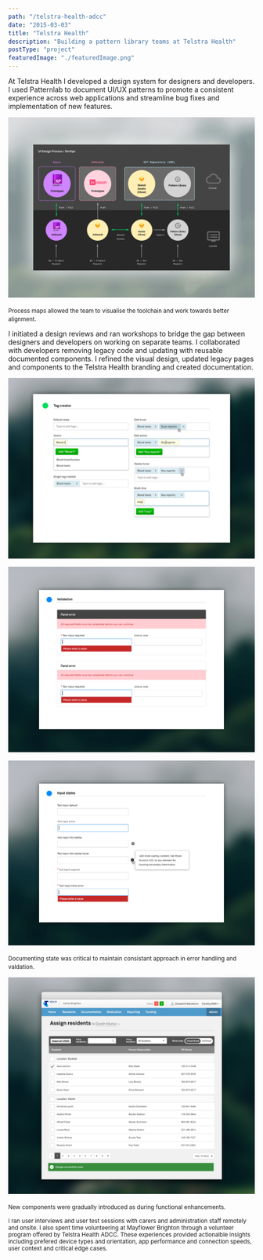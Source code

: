 ```yaml
---
path: "/telstra-health-adcc"
date: "2015-03-03"
title: "Telstra Health"
description: "Building a pattern library teams at Telstra Health"
postType: "project"
featuredImage: "./featuredImage.png"
---
```


At Telstra Health I developed a design system for designers and developers. I used Patternlab to document UI/UX patterns to promote a consistent experience across web applications and streamline bug fixes and implementation of new features.



![](./th-process.png)
<p class="center"><small>Process maps allowed the team to visualise the toolchain and work towards better alignment.</small></p>

I initiated a design reviews and ran workshops to bridge the gap between designers and developers on working on separate teams. I collaborated with developers removing legacy code and updating with reusable documented components. I refined the visual design, updated legacy pages and components to the Telstra Health branding and created documentation.

![](./th-styleguide-01.png)

![](./th-styleguide-03.png)

![](./th-styleguide-04.png)<p class="center"><small>Documenting state was critical to maintain consistant approach in error handling and valdation.</small></p>


![](./th-example-01.png)<p class="center"><small>New components were gradually introduced as during functional enhancements.</p>


I ran user interviews and user test sessions with carers and administration staff remotely and onsite. I also spent time volunteering at Mayflower Brighton through a volunteer program offered by Telstra Health ADCC. These experiences provided actionalble insights including prefered device types and orientation, app performance and connection speeds, user context and critical edge cases.